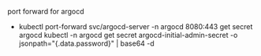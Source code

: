 port forward for argocd
- kubectl port-forward svc/argocd-server -n argocd 8080:443
get secret argocd
kubectl -n argocd get secret argocd-initial-admin-secret -o jsonpath="{.data.password}" | base64 -d